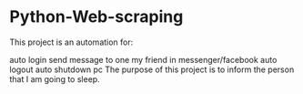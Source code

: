 # Python-Web-scraping

This project is an automation for:

auto login
send message to one my friend in messenger/facebook
auto logout
auto shutdown pc
The purpose of this project is to inform the person that I am going to sleep.
